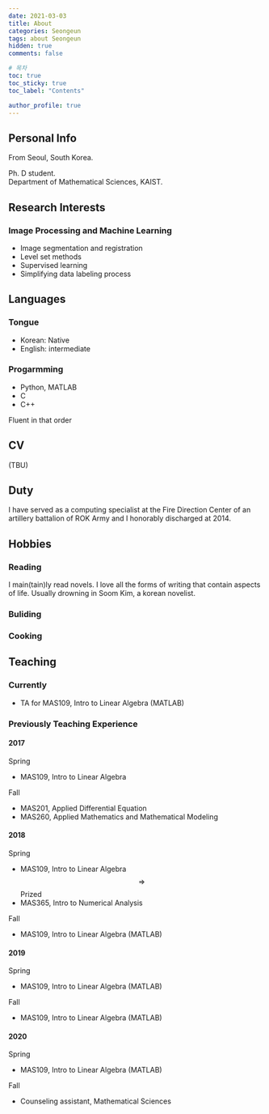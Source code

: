 ```yaml
---
date: 2021-03-03
title: About
categories: Seongeun
tags: about Seongeun
hidden: true
comments: false

# 목차
toc: true  
toc_sticky: true
toc_label: "Contents"

author_profile: true
---
```


## Personal Info
From Seoul, South Korea.
<!-- I grew up in the "Home". -->

Ph. D student.\
Department of Mathematical Sciences, KAIST.

## Research Interests

### Image Processing and Machine Learning
- Image segmentation and registration
- Level set methods
- Supervised learning
- Simplifying data labeling process

## Languages
### Tongue
- Korean: Native
- English: intermediate

### Progarmming

- Python, MATLAB
- C
- C++

Fluent in that order

## CV
(TBU)

## Duty
I have served as a computing specialist at the Fire Direction Center of an artillery battalion of ROK Army and I honorably discharged at 2014.

## Hobbies

### Reading
I main(tain)ly read novels. I love all the forms of writing that contain aspects of life. Usually drowning in Soom Kim, a korean novelist.

### Buliding
<!-- I love buliding somthing. The pen and keyboard are very attractive tools. -->
<!--  -->
### Cooking

## Teaching

### Currently
- TA for MAS109, Intro to Linear Algebra (MATLAB)

### Previously Teaching Experience

#### 2017
Spring
- MAS109, Intro to Linear Algebra

Fall
- MAS201, Applied Differential Equation
- MAS260, Applied Mathematics and Mathematical Modeling

#### 2018
Spring
- MAS109, Intro to Linear Algebra $$\Rightarrow$$ Prized 
- MAS365, Intro to Numerical Analysis

Fall
- MAS109, Intro to Linear Algebra (MATLAB)

#### 2019
Spring
- MAS109, Intro to Linear Algebra (MATLAB)

Fall
- MAS109, Intro to Linear Algebra (MATLAB)

#### 2020
Spring
- MAS109, Intro to Linear Algebra (MATLAB)

Fall
- Counseling assistant, Mathematical Sciences
